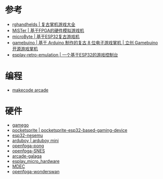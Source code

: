 # 参考
- [rghandhelds | 复古掌机游戏大全](https://www.rghandhelds.com/)
- [MiSTer | 基于FPGA的硬件模拟游戏机](https://github.com/MiSTer-devel)
- [microByte | 基于ESP32复古游戏机 ](https://github.com/jfm92/microByte)
- [gamebuino | 基于 Arduino 制作的复古 8 位电子游戏掌机](https://github.com/Gamebuino/Gamebuino-Classic)[ | 立创 Gamebuino 开源游戏掌机](https://oshwhub.com/zylx0532/Gamebuino_-SeK2kewO6)
- [ esplay-retro-emulation | 一个基于ESP32的游戏控制台](https://github.com/pebri86/esplay-retro-emulation)

# 编程
- [makecode arcade](https://arcade.makecode.com/)


# 硬件
- [gamego](https://www.tinkergen.com/cn_gamego)
- [pocketsprite](https://pocketsprite.com/)[ | pocketsprite-esp32-based-gaming-device](https://www.espressif.com/zh-hans/news/pocketsprite-esp32-based-gaming-device)
- [esp32-nesemu](https://oshwhub.com/micespring/esp32-nesemu)
- [arduboy](https://www.arduboy.com/)[ | arduboy mini](https://www.hackster.io/news/the-arduboy-mini-coming-soon-efd0286efbb9)
- [openfpga-pong](https://github.com/agg23/openfpga-pong)
- [openfpga-SNES](https://github.com/agg23/openfpga-SNES)
- [arcade-galaga](https://github.com/opengateware/arcade-galaga)
- [esplay_micro_hardware](https://github.com/pebri86/esplay_micro_hardware)
- [MDEC](https://github.com/Laxer3a/MDEC)
- [openfpga-wonderswan](https://github.com/agg23/openfpga-wonderswan)
